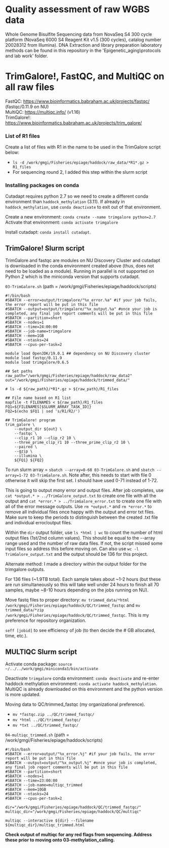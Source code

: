 # Quality assessment of raw WGBS data 

Whole Genome Bisulfite Sequencing data from NovaSeq S4 300 cycle platform (NovaSeq 6000 S4 Reagent Kit v1.5 (300 cycles), catalog number 20028312 from Illumina). DNA Extraction and library preparation laboratory methods can be found in this repository in the 'Epigenetic_aging\protocols and lab work' folder. 

# TrimGalore!, FastQC, and MultiQC on all raw files 

FastQC: https://www.bioinformatics.babraham.ac.uk/projects/fastqc/ (fastqc/0.11.9 on NU)  
MultiQC: https://multiqc.info/ (v1.16)  
TrimGalore!: https://www.bioinformatics.babraham.ac.uk/projects/trim_galore/ 

### List of R1 files 

Create a list of files with R1 in the name to be used in the TrimGalore script below:
- `ls -d /work/gmgi/Fisheries/epiage/haddock/raw_data/*R1*.gz > R1_files`  
- For sequencing round 2, I added this step within the slurm script 

### Installing packages on conda 

Cutadapt requires python 2.7 so we need to create a different conda environment than `haddock_methylation` (3.11). If already in `haddock_methylation`, use `conda deactivate` to exit out of that environment. 

Create a new environment: `conda create --name trimgalore python=2.7`  
Activate that environment: `conda activate trimgalore`

Install cutadapt: `conda install cutadapt`.

## TrimGalore! Slurm script 

TrimGalore and fastqc are modules on NU Discovery Cluster and cutadapt is downloaded in the conda environment created above (thus, does not need to be loaded as a module). Running in parallel is not supported on Python 2 which is the miniconda version that supports cutadapt.

`03-TrimGalore.sh` (path = /work/gmgi/Fisheries/epiage/haddock/scripts)

```
#!/bin/bash
#SBATCH --error=output/trimgalore/"%x_error.%a" #if your job fails, the error report will be put in this file
#SBATCH --output=output/trimgalore/"%x_output.%a" #once your job is completed, any final job report comments will be put in this file
#SBATCH --partition=short
#SBATCH --nodes=1
#SBATCH --time=24:00:00
#SBATCH --job-name=trimgalore
#SBATCH --mem=1GB
#SBATCH --ntasks=24
#SBATCH --cpus-per-task=2

module load OpenJDK/19.0.1 ## dependency on NU Discovery cluster 
module load fastqc/0.11.9
module load trimgalore/0.6.5

## Set paths
raw_path="/work/gmgi/Fisheries/epiage/haddock/raw_data2"
out="/work/gmgi/Fisheries/epiage/haddock/trimmed_data/"

# ls -d ${raw_path}/*R1*.gz > ${raw_path}/R1_files

## File name based on R1 list
mapfile -t FILENAMES < ${raw_path}/R1_files
FQ1=${FILENAMES[$SLURM_ARRAY_TASK_ID]}
FQ2=$(echo $FQ1 | sed 's/R1/R2/')

## TrimGalore! program
trim_galore \
    --output_dir ${out} \
    --fastqc \
    --clip_r1 10 --clip_r2 10 \
    --three_prime_clip_r1 10 --three_prime_clip_r2 10 \
    --paired \
    --gzip \
    --illumina \
    ${FQ1} ${FQ2}
```

To run slurm array = `sbatch --array=0-68 03-TrimGalore.sh` and `sbatch --array=1-72 03-TrimGalore.sh`. Note after, this needs to start with file 0 otherwise it will skip the first set. I should have used 0-71 instead of 1-72. 

This is going to output *many* error and output files. After job completes, use `cat *output.* > ../TrimGalore_output.txt` to create one file with all the output and `cat *error.* > ../TrimGalore_error.txt` to create one file with all of the error message outputs. Use `rm *output.*` and `rm *error.*` to remove all individual files once happy with the output and error txt files. Make sure to keep the periods to distinguish between the created .txt file and individual error/output files. 

Within the `dir` output folder, use `ls *html | wc` to count the number of html output files (1st/2nd column values). This should be equal to the --array range used and the number of raw data files. If not, the script missed some input files so address this before moving on. Can also use `wc -l TrimGalore_output.txt` and the output should be 136 for this project. 

Alternate method: I made a directory within the output folder for the trimgalore outputs.

For 136 files (~1.9TB total). Each sample takes about ~1-2 hours (but these are run simultaneously so this will take well under 24 hours to finish all 70 samples, maybe ~8-10 hours depending on the jobs running on NU). 

Move fastq files to proper directory: `mv trimmed_data/*html /work/gmgi/Fisheries/epiage/haddock/QC/trimmed_fastqc` and `mv trimmed_data/*zip /work/gmgi/Fisheries/epiage/haddock/QC/trimmed_fastqc`. This is my preference for repository organization. 

`seff [jobid]` to see efficiency of job (to then decide the # GB allocated, time, etc.). 

## MULTIQC Slurm script 

Activate conda package: `source ~/../../work/gmgi/miniconda3/bin/activate`

Deactivate `trimgalore` conda environment: `conda deactivate` and re-enter haddock methylation environment: `conda activate haddock_methylation`. MultiQC is already downloaded on this environment and the python version is more updated. 

Moving data to QC/trimmed_fastqc (my organizational preference).   
- `mv *fastqc.zip ../QC/trimmed_fastqc/`  
- `mv *html ../QC/trimmed_fastqc/`  
- `mv *txt ../QC/trimmed_fastqc/` 

`04-multiqc_trimmed.sh` (path = /work/gmgi/Fisheries/epiage/haddock/scripts)

```
#!/bin/bash
#SBATCH --error=output/"%x_error.%j" #if your job fails, the error report will be put in this file
#SBATCH --output=output/"%x_output.%j" #once your job is completed, any final job report comments will be put in this file
#SBATCH --partition=short
#SBATCH --nodes=1
#SBATCH --time=23:00:00
#SBATCH --job-name=multiqc_trimmed
#SBATCH --mem=10GB
#SBATCH --ntasks=24
#SBATCH --cpus-per-task=2

dir="/work/gmgi/Fisheries/epiage/haddock/QC/trimmed_fastqc/"
multiqc_dir="/work/gmgi/Fisheries/epiage/haddock/QC/multiqc"

multiqc --interactive ${dir} --filename ${multiqc_dir}/multiqc_trimmed.html
```

**Check output of multiqc for any red flags from sequencing. Address these prior to moving onto 03-methylation_calling.**


